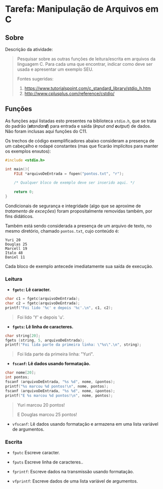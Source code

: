 # Tarefa: Manipulação de Arquivos em C

## Sobre

Descrição da atividade:
> Pesquisar sobre as outras funções de leitura/escrita em arquivos da linguagem C. 
> Para cada uma que encontrar, indicar como deve ser usada e apresentar um exemplo SEU.
> 
> Fontes sugeridas:
> 1. https://www.tutorialspoint.com/c_standard_library/stdio_h.htm
> 2. http://www.cplusplus.com/reference/cstdio/

## Funções
As funções aqui listadas esto presentes na biblioteca ```stdio.h```, que se trata
do padrão (_**st**andar**d**_) para entrada e saída (_**i**nput and **o**utput_)
de dados. Não foram inclusas aqui funções do C11.

Os trechos de código exemplificadores abaixo consideram a presença de um cabeçalho e
rodapé constantes (mas que ficarão implícitos para manter os exemplos enxutos):

```C
#include <stdio.h>

int main(){
    FILE *arquivoDeEntrada = fopen("pontos.txt", "r");
    
    /* Qualquer bloco de exemplo deve ser inserido aqui. */
    
    return 0;
}
```

Condicionais de segurança e integridade (algo que se aproxime de _tratamento de exceções_)
foram propositalmente removidas também, por fins didáticos.

Também está sendo considerada a presença de um arquivo de texto,
no mesmo diretório, chamado ```pontos.txt```, cujo conteúdo é:

```
Yuri 20
Douglas 25
Marcell 19
Italo 48
Daniel 11
```

Cada bloco de exemplo antecede imediatamente sua saída de execução.

### Leitura

* **```fgetc```: Lê caracter.**

```C
char c1 = fgetc(arquivoDeEntrada);
char c2 = fgetc(arquivoDeEntrada);
printf("Foi lido '%c' e depois '%c'.\n", c1, c2);
```

> Foi lido 'Y' e depois 'u'.

* **```fgets```: Lê linha de caracteres.**

```C
char string[20];
fgets (string, 5, arquivoDeEntrada);
printf("Foi lida parte da primeira linha: \"%s\".\n", string);
```

> Foi lida parte da primeira linha: "Yuri".

* **```fscanf```: Lê dados usando formatação.**

```C
char nome[20];
int pontos;
fscanf (arquivoDeEntrada, "%s %d", nome, &pontos);
printf("%s marcou %d pontos!\n", nome, pontos);
fscanf (arquivoDeEntrada, "%s %d", nome, &pontos);
printf("E %s marcou %d pontos!\n", nome, pontos);
```

> Yuri marcou 20 pontos!
>
> E Douglas marcou 25 pontos!

* ```vfscanf```:
Lê dados usando formatação e armazena em uma lista variável de argumentos.

### Escrita

* ```fputc```
Escreve caracter.

* ```fputs```
Escreve linha de caracteres..

* ```fprintf```:
Escreve dados na transmissão usando formatação.

* ```vfprintf```:
Escreve dados de uma lista variável de argumentos.

